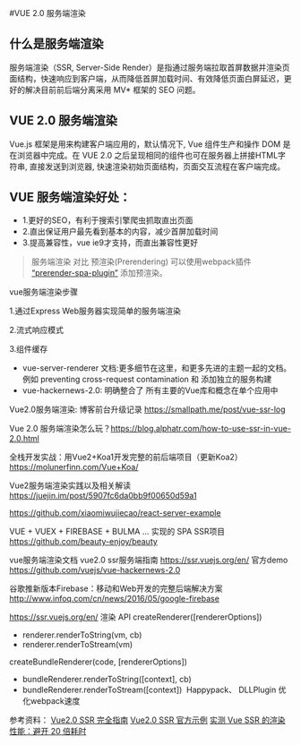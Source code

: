 #VUE 2.0 服务端渲染

## 什么是服务端渲染

服务端渲染（SSR, Server-Side Render）是指通过服务端拉取首屏数据并渲染页面结构，快速响应到客户端，从而降低首屏加载时间、有效降低页面白屏延迟，更好的解决目前前后端分离采用 MV* 框架的 SEO 问题。

## VUE 2.0 服务端渲染

Vue.js 框架是用来构建客户端应用的，默认情况下, Vue 组件生产和操作 DOM 是在浏览器中完成。在 VUE 2.0 之后呈现相同的组件也可在服务器上拼接HTML字符串, 直接发送到浏览器, 快速渲染初始页面结构，页面交互流程在客户端完成。

## VUE 服务端渲染好处：

- 1.更好的SEO，有利于搜索引擎爬虫抓取直出页面
- 2.直出保证用户最先看到基本的内容，减少首屏加载时间
- 3.提高兼容性，vue ie9才支持，而直出兼容性更好

> 服务端渲染 对比 预渲染(Prerendering)
可以使用webpack插件 [“prerender-spa-plugin”](https://www.npmjs.com/package/prerender-spa-plugin) 添加预渲染。

vue服务端渲染步骤

1.通过Express Web服务器实现简单的服务端渲染

2.流式响应模式

3.组件缓存

* vue-server-renderer 文档:更多细节在这里，和更多先进的主题一起的文档。 例如 preventing cross-request contamination 和 添加独立的服务构建
* vue-hackernews-2.0: 明确整合了 所有主要的Vue库和概念在单个应用中


Vue2.0服务端渲染: 博客前台升级记录  https://smallpath.me/post/vue-ssr-log

Vue 2.0 服务端渲染怎么玩？https://blog.alphatr.com/how-to-use-ssr-in-vue-2.0.html

全栈开发实战：用Vue2+Koa1开发完整的前后端项目（更新Koa2）https://molunerfinn.com/Vue+Koa/

Vue2服务端渲染实践以及相关解读  https://juejin.im/post/5907fc6da0bb9f00650d59a1

https://github.com/xiaomiwujiecao/react-server-example

 VUE + VUEX + FIREBASE + BULMA … 实现的 SPA SSR项目 
https://github.com/beauty-enjoy/beauty

vue服务端渲染文档
vue2.0 ssr服务端指南  https://ssr.vuejs.org/en/
官方demo https://github.com/vuejs/vue-hackernews-2.0

谷歌推新版本Firebase：移动和Web开发的完整后端解决方案
http://www.infoq.com/cn/news/2016/05/google-firebase

https://ssr.vuejs.org/en/
渲染 API
createRenderer([rendererOptions]) 
* renderer.renderToString(vm, cb) 
* renderer.renderToStream(vm) 

createBundleRenderer(code, [rendererOptions]) 
* bundleRenderer.renderToString([context], cb) 
* bundleRenderer.renderToStream([context]) 
Happypack、 DLLPlugin 优化webpack速度



参考资料：
[Vue2.0 SSR 完全指南](https://ssr.vuejs.org/)
[Vue2.0 SSR 官方示例](https://github.com/vuejs/vue-hackernews-2.0)
[实测 Vue SSR 的渲染性能：避开 20 倍耗时](https://juejin.im/entry/59020c1744d90400690f6cfd)
